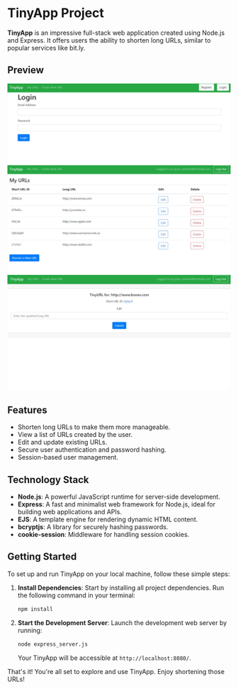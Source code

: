 # TinyApp Project

**TinyApp** is an impressive full-stack web application created using Node.js and Express. It offers users the ability to shorten long URLs, similar to popular services like bit.ly.

## Preview

![Login Screen](images/login.jpeg)
![Home](images/home.jpeg)
![Edit links](images/editScreen.jpeg)

## Features

- Shorten long URLs to make them more manageable.
- View a list of URLs created by the user.
- Edit and update existing URLs.
- Secure user authentication and password hashing.
- Session-based user management.

## Technology Stack

- **Node.js**: A powerful JavaScript runtime for server-side development.
- **Express**: A fast and minimalist web framework for Node.js, ideal for building web applications and APIs.
- **EJS**: A template engine for rendering dynamic HTML content.
- **bcryptjs**: A library for securely hashing passwords.
- **cookie-session**: Middleware for handling session cookies.

## Getting Started

To set up and run TinyApp on your local machine, follow these simple steps:

1. **Install Dependencies**: Start by installing all project dependencies. Run the following command in your terminal:

   ```bash
   npm install
   ```

2. **Start the Development Server**: Launch the development web server by running:

   ```bash
   node express_server.js
   ```

   Your TinyApp will be accessible at `http://localhost:8080/`.

That's it! You're all set to explore and use TinyApp. Enjoy shortening those URLs!